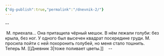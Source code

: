 ```yaml
---
{"dg-publish":true,"permalink":"/dnevnik-2/"}
---
```



--

 М. приехала… Она притащила чёрный мешок. В нём лежали голуби: без крыла, без ног. У одного был высечен квадрат посередине груди. М. просила пойти с ней похоронить голубей, но меня стало тошнить. Теперь М. [[Дневник 3\|тоже поливает цветы.]]
 
 --